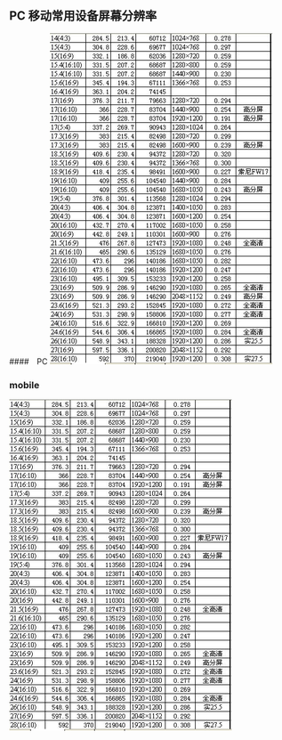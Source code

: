 ## PC 移动常用设备屏幕分辨率
####　PC
![PC](https://github.com/ulfeng/blog/blob/master/images/device_pc.png)

### mobile 
![mobile](https://github.com/ulfeng/blog/blob/master/images/device_pc.png)
